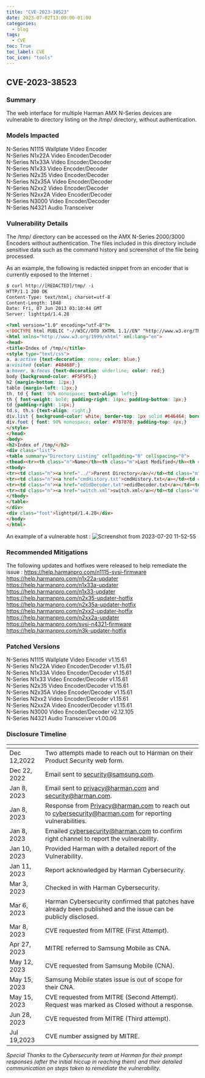 ```yaml
---
title: "CVE-2023-38523"
date: 2023-07-02T13:00:00-01:00
categories:
  - blog
tags:
  - CVE
toc: True
toc_label: CVE
toc_icon: "tools"
---
```


## CVE-2023-38523



### Summary 
The web interface for multiple Harman AMX N-Series devices are vulnerable to directory listing on the /tmp/ directory, without authentication.

### Models Impacted 
N-Series N1115 Wallplate Video Encoder<br />
N-Series N1x22A Video Encoder/Decoder<br />
N-Series N1x33A Video Encoder/Decoder<br />
N-Series N1x33 Video Encoder/Decoder<br />
N-Series N2x35 Video Encoder/Decoder<br />
N-Series N2x35A Video Encoder/Decoder<br />
N-Series N2xx2 Video Encoder/Decoder<br />
N-Series N2xx2A Video Encoder/Decoder<br />
N-Series N3000 Video Encoder/Decoder<br />
N-Series N4321 Audio Transceiver<br />

### Vulnerability Details 
The /tmp/ directory can be accessed on the AMX N-Series 2000/3000 Encoders without authentication. The files included in this directory include sensitive data such as the command history and screenshot of the file being processed.

As an example, the following is redacted snippet from an encoder that is currently exposed to the Internet :
```html
$ curl http://[REDACTED]/tmp/ -i 
HTTP/1.1 200 OK
Content-Type: text/html; charset=utf-8
Content-Length: 1848
Date: Fri, 07 Jun 2013 03:10:44 GMT
Server: lighttpd/1.4.28

<?xml version="1.0" encoding="utf-8"?>
<!DOCTYPE html PUBLIC "-//W3C//DTD XHTML 1.1//EN" "http://www.w3.org/TR/xhtml11/DTD/xhtml11.dtd">
<html xmlns="http://www.w3.org/1999/xhtml" xml:lang="en">
<head>
<title>Index of /tmp/</title>
<style type="text/css">
a, a:active {text-decoration: none; color: blue;}
a:visited {color: #48468F;}
a:hover, a:focus {text-decoration: underline; color: red;}
body {background-color: #F5F5F5;}
h2 {margin-bottom: 12px;}
table {margin-left: 12px;}
th, td { font: 90% monospace; text-align: left;}
th { font-weight: bold; padding-right: 14px; padding-bottom: 3px;}
td {padding-right: 14px;}
td.s, th.s {text-align: right;}
div.list { background-color: white; border-top: 1px solid #646464; border-bottom: 1px solid #646464; padding-top: 10px; padding-bottom: 14px;}
div.foot { font: 90% monospace; color: #787878; padding-top: 4px;}
</style>
</head>
<body>
<h2>Index of /tmp/</h2>
<div class="list">
<table summary="Directory Listing" cellpadding="0" cellspacing="0">
<thead><tr><th class="n">Name</th><th class="m">Last Modified</th><th class="s">Size</th><th class="t">Type</th></tr></thead>
<tbody>
<tr><td class="n"><a href="../">Parent Directory</a>/</td><td class="m">&nbsp;</td><td class="s">- &nbsp;</td><td class="t">Directory</td></tr>
<tr><td class="n"><a href="cmdHistory.txt">cmdHistory.txt</a></td><td class="m">2013-Mar-24 11:49:25</td><td class="s">14.4K</td><td class="t">text/plain</td></tr>
<tr><td class="n"><a href="edidDecoder.txt">edidDecoder.txt</a></td><td class="m">2013-Jan-25 05:13:57</td><td class="s">3.2K</td><td class="t">text/plain</td></tr>
<tr><td class="n"><a href="switch.xml">switch.xml</a></td><td class="m">2012-Aug-08 08:08:26</td><td class="s">13.7K</td><td class="t">application/xml</td></tr>
</tbody>
</table>
</div>
<div class="foot">lighttpd/1.4.28</div>
</body>
</html>
```

An example of a vulnerable host :
![Screenshot from 2023-07-20 11-52-55](https://github.com/notnotnotveg/notnotnotveg.github.io/assets/65092714/4a0fe4ca-0801-4fb0-9275-5319287fb792)


### Recommended Mitigations 
The following updates and hotfixes were released to help remediate the issue :
https://help.harmanpro.com/n1115-svsi-firmware<br />
https://help.harmanpro.com/n1x22a-updater<br />
https://help.harmanpro.com/n1x33a-updater<br />
https://help.harmanpro.com/n1x33-updater<br />
https://help.harmanpro.com/n2x35-updater-hotfix<br />
https://help.harmanpro.com/n2x35a-updater-hotfix<br />
https://help.harmanpro.com/n2xx2-updater-hotfix<br />
https://help.harmanpro.com/n2xx2a-updater<br />
https://help.harmanpro.com/svsi-n4321-firmware<br />
https://help.harmanpro.com/n3k-updater-hotfix<br />

### Patched Versions 
N-Series N1115 Wallplate Video Encoder	v1.15.61<br />
N-Series N1x22A Video Encoder/Decoder	v1.15.61<br />
N-Series N1x33A Video Encoder/Decoder	v1.15.61<br />
N-Series N1x33 Video Encoder/Decoder	v1.15.61<br />
N-Series N2x35 Video Encoder/Decoder	v1.15.61<br />
N-Series N2x35A Video Encoder/Decoder	v1.15.61<br />
N-Series N2xx2 Video Encoder/Decoder	v1.15.61<br />
N-Series N2xx2A Video Encoder/Decoder	v1.15.61<br />
N-Series N3000 Video Encoder/Decoder	v2.12.105<br />
N-Series N4321 Audio Transceiver	v1.00.06<br />

### Disclosure Timeline 


| <!-- -->    | <!-- -->    |
|---|---|
| Dec 12,2022 | Two attempts made to reach out to Harman on their Product Security web form. |
| Dec 22, 2022 | Email sent to security@samsung.com. |
| Jan 8, 2023 | Email sent to 	privacy@harman.com and security@harman.com.|
| Jan 8, 2023 | Response from Privacy@harman.com to reach out to  cybersecurity@harman.com for reporting vulnerabilities. |
| Jan 8, 2023 |  Emailed cybersecurity@harman.com to confirm right channel to report the vulnerability. |
| Jan 10, 2023 | Provided Harman with a detailed report of the Vulnerability. |
| Jan 11, 2023 | Report acknowledged by Harman Cybersecurity. |
| Mar 3, 2023 | Checked in with Harman Cybersecurity. |
| Mar 6, 2023 | Harman Cybersecurity confirmed that patches have already been published and the issue can be publicly disclosed. |
| Mar 8, 2023 | CVE requested from MITRE (First Attempt). |
| Apr 27, 2023 | MITRE referred to Samsung Mobile as CNA. |
| May 12, 2023 | CVE requested from Samsung Mobile (CNA). |
| May 15, 2023 | Samsung Mobile states issue is out of scope for their CNA. |
| May 15, 2023 | CVE requested from MITRE (Second Attempt). Request was marked as Closed without a response. | 
| Jun 28, 2023 | CVE requested from MITRE (Third attempt).
| Jul 19,2023 | CVE number assigned by MITRE. | 

_Special Thanks to the Cybersecurity team at Harman for their prompt responses (after the initial hiccup in reaching them) and their detailed communication on steps taken to remediate the vulnerability._
